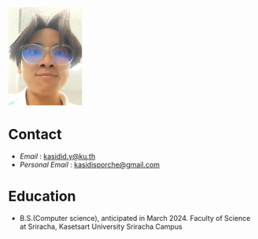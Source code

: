 ![myimg](/assets/my_imgrs.png)
# Contact
- *Email* : kasidid.y@ku.th
- *Personal Email* : kasidisporche@gmail.com
# Education
- B.S.(Computer science), anticipated in March 2024. Faculty of Science at Sriracha, Kasetsart University Sriracha Campus
